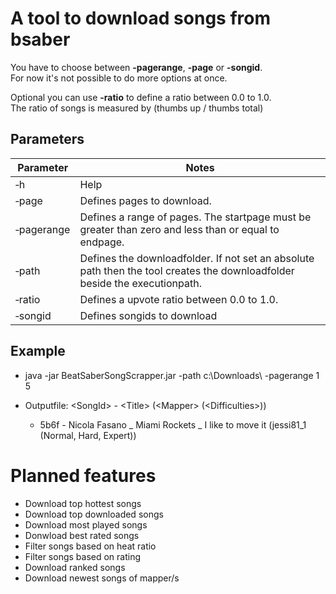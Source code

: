 # A tool to download songs from bsaber
You have to choose between **-pagerange**, **-page** or **-songid**.  
For now it's not possible to do more options at once.

Optional you can use **-ratio** to define a ratio between 0.0 to 1.0.<br>
The ratio of songs is measured by (thumbs up / thumbs total)

## Parameters
| Parameter | Notes |
| - | - |
| &#8209;h | Help |
| &#8209;page | Defines pages to download. |
| &#8209;pagerange | Defines a range of pages. The startpage must be greater than zero and less than or equal to endpage. |
| &#8209;path | Defines the downloadfolder. If not set an absolute path then the tool creates the downloadfolder beside the executionpath. |
| &#8209;ratio | Defines a upvote ratio between 0.0 to 1.0. |  
| &#8209;songid | Defines songids to download |

## Example
* java -jar BeatSaberSongScrapper.jar -path c:\Downloads\ -pagerange 1 5

* Outputfile: &lt;SongId&gt; - &lt;Title&gt; (&lt;Mapper&gt; (&lt;Difficulties&gt;))
  + 5b6f - Nicola Fasano _ Miami Rockets _ I like to move it (jessi81_1 (Normal, Hard, Expert))

# Planned features
* Download top hottest songs
* Download top downloaded songs
* Download most played songs
* Donwload best rated songs
* Filter songs based on heat ratio
* Filter songs based on rating
* Download ranked songs
* Download newest songs of mapper/s



